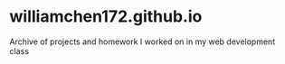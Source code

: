 # williamchen172.github.io
Archive of projects and homework I worked on in my web development class
